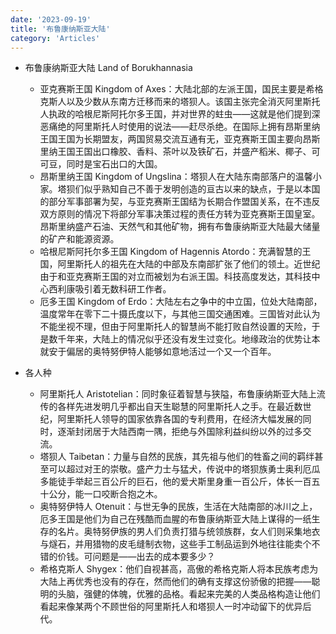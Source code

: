 ```yaml
---
date: '2023-09-19'
title: '布鲁康纳斯亚大陆'
category: 'Articles'
---
```


- 布鲁康纳斯亚大陆 Land of Borukhannasia
  - 亚克赛斯王国 Kingdom of Axes：大陆北部的左派王国，国民主要是希格克斯人以及少数从东南方迁移而来的塔狈人。该国主张完全消灭阿里斯托人执政的哈根尼斯阿托尔多王国，并对世界的蛀虫——这就是他们提到深恶痛绝的阿里斯托人时使用的说法——赶尽杀绝。在国际上拥有昂斯里纳王国王国为长期盟友，两国贸易交流互通有无，亚克赛斯王国主要向昂斯里纳王国王国出口橡胶、香料、茶叶以及铁矿石，并盛产稻米、椰子、可可豆，同时是宝石出口的大国。
  - 昂斯里纳王国 Kingdom of Ungslina：塔狈人在大陆东南部落户的温馨小家。塔狈们似乎熟知自己不善于发明创造的亘古以来的缺点，于是以本国的部分军事部署为契，与亚克赛斯王国结为长期合作盟国关系，在不违反双方原则的情况下将部分军事决策过程的责任方转为亚克赛斯王国皇室。昂斯里纳盛产石油、天然气和其他矿物，拥有布鲁康纳斯亚大陆最大储量的矿产和能源资源。
  - 哈根尼斯阿托尔多王国 Kingdom of Hagennis Atordo：充满智慧的王国，阿里斯托人的祖先在大陆的中部及东南部扩张了他们的领土。近世纪由于和亚克赛斯王国的对立而被划为右派王国。科技高度发达，其科技中心西利康吸引着无数科研工作者。
  - 厄多王国 Kingdom of Erdo：大陆左右之争中的中立国，位处大陆南部，温度常年在零下二十摄氏度以下，与其他三国交通困难。三国皆对此认为不能坐视不理，但由于阿里斯托人的智慧尚不能打败自然设置的天险，于是数千年来，大陆上的情况似乎还没有发生过变化。地缘政治的优势让本就安于偏居的奥特努伊特人能够如意地活过一个又一个百年。

- 各人种
  - 阿里斯托人 Aristotelian：同时象征着智慧与狭隘，布鲁康纳斯亚大陆上流传的各样先进发明几乎都出自天生聪慧的阿里斯托人之手。在最近数世纪，阿里斯托人领导的国家依靠各国的专利费用，在经济大幅发展的同时，逐渐封闭居于大陆西南一隅，拒绝与外国除利益纠纷以外的过多交流。
  - 塔狈人 Taibetan：力量与自然的民族，其先祖与他们的牲畜之间的羁绊甚至可以超过对王的崇敬。盛产力士与猛犬，传说中的塔狈族勇士奥利厄瓜多能徒手举起三百公斤的巨石，他的爱犬斯里身重一百公斤，体长一百五十公分，能一口咬断合抱之木。
  - 奥特努伊特人 Otenuit：与世无争的民族，生活在大陆南部的冰川之上，厄多王国是他们为自己在残酷而血腥的布鲁康纳斯亚大陆上谋得的一纸生存的名片。奥特努伊族的男人们负责打猎与统领族群，女人们则采集地衣与燧石，并用猎物的皮毛缝制衣物，这些手工制品运到外地往往能卖个不错的价钱。可问题是——出去的成本要多少？
  - 希格克斯人 Shygex：他们自视甚高，高傲的希格克斯人将本民族考虑为大陆上再优秀也没有的存在，然而他们的确有支撑这份骄傲的把握——聪明的头脑，强健的体魄，优雅的品格。看起来完美的人类品格构造让他们看起来像某两个不顾世俗的阿里斯托人和塔狈人一时冲动留下的优异后代。